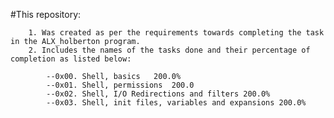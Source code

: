 #This repository:

		1. Was created as per the requirements towards completing the task in the ALX_holberton program.
		2. Includes the names of the tasks done and their percentage of completion as listed below:
		
			--0x00. Shell, basics	200.0%
   			--0x01. Shell, permissions	200.0
    		--0x02. Shell, I/O Redirections and filters	200.0%
			--0x03. Shell, init files, variables and expansions	200.0%
    
